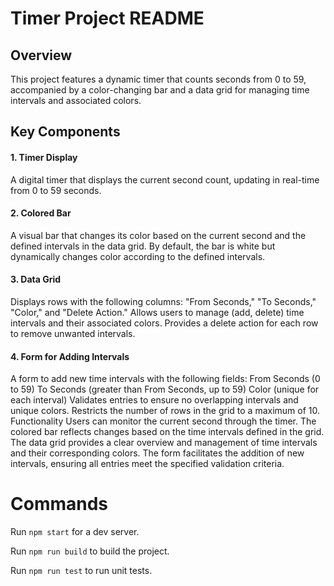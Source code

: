 # Timer Project README
## Overview
This project features a dynamic timer that counts seconds from 0 to 59, accompanied by a color-changing bar and a data grid for managing time intervals and associated colors.

## Key Components
   #### 1. Timer Display
   A digital timer that displays the current second count, updating in real-time from 0 to 59 seconds.
   #### 2. Colored Bar
   A visual bar that changes its color based on the current second and the defined intervals in the data grid.
   By default, the bar is white but dynamically changes color according to the defined intervals.
   #### 3. Data Grid
   Displays rows with the following columns: "From Seconds," "To Seconds," "Color," and "Delete Action."
   Allows users to manage (add, delete) time intervals and their associated colors.
   Provides a delete action for each row to remove unwanted intervals.
   #### 4. Form for Adding Intervals
   A form to add new time intervals with the following fields:
   From Seconds (0 to 59)
   To Seconds (greater than From Seconds, up to 59)
   Color (unique for each interval)
   Validates entries to ensure no overlapping intervals and unique colors.
   Restricts the number of rows in the grid to a maximum of 10.
   Functionality
   Users can monitor the current second through the timer.
   The colored bar reflects changes based on the time intervals defined in the grid.
   The data grid provides a clear overview and management of time intervals and their corresponding colors.
   The form facilitates the addition of new intervals, ensuring all entries meet the specified validation criteria.
   
# Commands
   Run `npm start` for a dev server.

   Run `npm run build` to build the project.

   Run `npm run test` to run unit tests.
